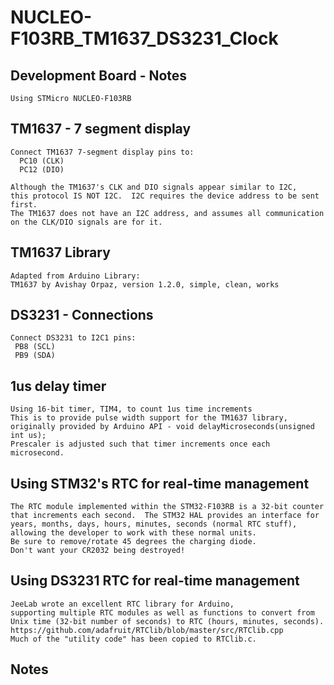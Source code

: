 # NUCLEO-F103RB_TM1637_DS3231_Clock

		
## Development Board - Notes
    
    Using STMicro NUCLEO-F103RB
    
## TM1637 - 7 segment display
    
    Connect TM1637 7-segment display pins to:
      PC10 (CLK)
      PC12 (DIO)
    
    Although the TM1637's CLK and DIO signals appear similar to I2C,
    this protocol IS NOT I2C.  I2C requires the device address to be sent first.
    The TM1637 does not have an I2C address, and assumes all communication
    on the CLK/DIO signals are for it.
    
## TM1637 Library
      
    Adapted from Arduino Library:
    TM1637 by Avishay Orpaz, version 1.2.0, simple, clean, works
       
## DS3231 - Connections
    
    Connect DS3231 to I2C1 pins:
     PB8 (SCL)
     PB9 (SDA)
		
## 1us delay timer
    
    Using 16-bit timer, TIM4, to count 1us time increments
    This is to provide pulse width support for the TM1637 library,
    originally provided by Arduino API - void delayMicroseconds(unsigned int us);
    Prescaler is adjusted such that timer increments once each microsecond.
    
## Using STM32's RTC for real-time management
    
    The RTC module implemented within the STM32-F103RB is a 32-bit counter
    that increments each second.  The STM32 HAL provides an interface for
    years, months, days, hours, minutes, seconds (normal RTC stuff),
    allowing the developer to work with these normal units.
    Be sure to remove/rotate 45 degrees the charging diode.
    Don't want your CR2032 being destroyed!
    
## Using DS3231 RTC for real-time management
    
    JeeLab wrote an excellent RTC library for Arduino,
    supporting multiple RTC modules as well as functions to convert from
    Unix time (32-bit number of seconds) to RTC (hours, minutes, seconds).
    https://github.com/adafruit/RTClib/blob/master/src/RTClib.cpp
    Much of the "utility code" has been copied to RTClib.c.
    
## Notes
    

